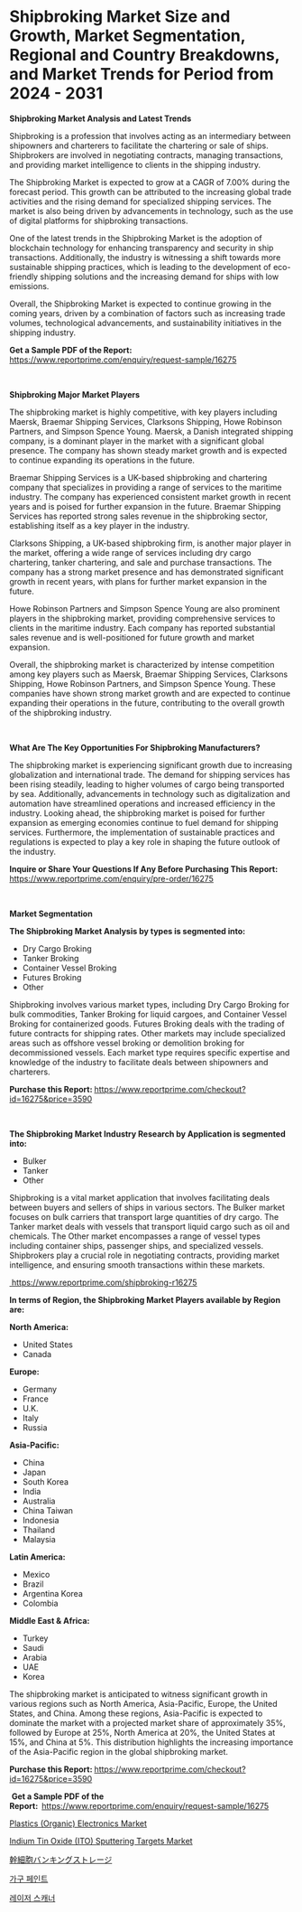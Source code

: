 <p><h1>Shipbroking Market Size and Growth, Market Segmentation, Regional and Country Breakdowns, and Market Trends for Period from 2024 -  2031</h1></p><p><strong>Shipbroking Market Analysis and Latest Trends</strong></p>
<p><p>Shipbroking is a profession that involves acting as an intermediary between shipowners and charterers to facilitate the chartering or sale of ships. Shipbrokers are involved in negotiating contracts, managing transactions, and providing market intelligence to clients in the shipping industry.</p><p>The Shipbroking Market is expected to grow at a CAGR of 7.00% during the forecast period. This growth can be attributed to the increasing global trade activities and the rising demand for specialized shipping services. The market is also being driven by advancements in technology, such as the use of digital platforms for shipbroking transactions.</p><p>One of the latest trends in the Shipbroking Market is the adoption of blockchain technology for enhancing transparency and security in ship transactions. Additionally, the industry is witnessing a shift towards more sustainable shipping practices, which is leading to the development of eco-friendly shipping solutions and the increasing demand for ships with low emissions.</p><p>Overall, the Shipbroking Market is expected to continue growing in the coming years, driven by a combination of factors such as increasing trade volumes, technological advancements, and sustainability initiatives in the shipping industry.</p></p>
<p><strong>Get a Sample PDF of the Report:&nbsp;</strong> <a href="https://www.reportprime.com/enquiry/request-sample/16275">https://www.reportprime.com/enquiry/request-sample/16275</a></p>
<p>&nbsp;</p>
<p><strong>Shipbroking Major Market Players</strong></p>
<p><p>The shipbroking market is highly competitive, with key players including Maersk, Braemar Shipping Services, Clarksons Shipping, Howe Robinson Partners, and Simpson Spence Young. Maersk, a Danish integrated shipping company, is a dominant player in the market with a significant global presence. The company has shown steady market growth and is expected to continue expanding its operations in the future.</p><p>Braemar Shipping Services is a UK-based shipbroking and chartering company that specializes in providing a range of services to the maritime industry. The company has experienced consistent market growth in recent years and is poised for further expansion in the future. Braemar Shipping Services has reported strong sales revenue in the shipbroking sector, establishing itself as a key player in the industry.</p><p>Clarksons Shipping, a UK-based shipbroking firm, is another major player in the market, offering a wide range of services including dry cargo chartering, tanker chartering, and sale and purchase transactions. The company has a strong market presence and has demonstrated significant growth in recent years, with plans for further market expansion in the future.</p><p>Howe Robinson Partners and Simpson Spence Young are also prominent players in the shipbroking market, providing comprehensive services to clients in the maritime industry. Each company has reported substantial sales revenue and is well-positioned for future growth and market expansion.</p><p>Overall, the shipbroking market is characterized by intense competition among key players such as Maersk, Braemar Shipping Services, Clarksons Shipping, Howe Robinson Partners, and Simpson Spence Young. These companies have shown strong market growth and are expected to continue expanding their operations in the future, contributing to the overall growth of the shipbroking industry.</p></p>
<p>&nbsp;</p>
<p><strong>What Are The Key Opportunities For Shipbroking Manufacturers?</strong></p>
<p><p>The shipbroking market is experiencing significant growth due to increasing globalization and international trade. The demand for shipping services has been rising steadily, leading to higher volumes of cargo being transported by sea. Additionally, advancements in technology such as digitalization and automation have streamlined operations and increased efficiency in the industry. Looking ahead, the shipbroking market is poised for further expansion as emerging economies continue to fuel demand for shipping services. Furthermore, the implementation of sustainable practices and regulations is expected to play a key role in shaping the future outlook of the industry.</p></p>
<p><strong>Inquire or Share Your Questions If Any Before Purchasing This Report:</strong> <a href="https://www.reportprime.com/enquiry/pre-order/16275">https://www.reportprime.com/enquiry/pre-order/16275</a></p>
<p>&nbsp;</p>
<p><strong>Market Segmentation</strong></p>
<p><strong>The Shipbroking Market Analysis by types is segmented into:</strong></p>
<p><ul><li>Dry Cargo Broking</li><li>Tanker Broking</li><li>Container Vessel Broking</li><li>Futures Broking</li><li>Other</li></ul></p>
<p><p>Shipbroking involves various market types, including Dry Cargo Broking for bulk commodities, Tanker Broking for liquid cargoes, and Container Vessel Broking for containerized goods. Futures Broking deals with the trading of future contracts for shipping rates. Other markets may include specialized areas such as offshore vessel broking or demolition broking for decommissioned vessels. Each market type requires specific expertise and knowledge of the industry to facilitate deals between shipowners and charterers.</p></p>
<p><strong>Purchase this Report:&nbsp;</strong><a href="https://www.reportprime.com/checkout?id=16275&price=3590">https://www.reportprime.com/checkout?id=16275&price=3590</a></p>
<p>&nbsp;</p>
<p><strong>The Shipbroking Market Industry Research by Application is segmented into:</strong></p>
<p><ul><li>Bulker</li><li>Tanker</li><li>Other</li></ul></p>
<p><p>Shipbroking is a vital market application that involves facilitating deals between buyers and sellers of ships in various sectors. The Bulker market focuses on bulk carriers that transport large quantities of dry cargo. The Tanker market deals with vessels that transport liquid cargo such as oil and chemicals. The Other market encompasses a range of vessel types including container ships, passenger ships, and specialized vessels. Shipbrokers play a crucial role in negotiating contracts, providing market intelligence, and ensuring smooth transactions within these markets.</p></p>
<p><a href="https://www.reportprime.com/shipbroking-r16275">&nbsp;https://www.reportprime.com/shipbroking-r16275</a></p>
<p><strong>In terms of Region, the Shipbroking Market Players available by Region are:</strong></p>
<p>
    <p> <strong> North America: </strong>
        <ul>
            <li>United States</li>
            <li>Canada</li>
        </ul>
        </p> 
    <p> <strong> Europe: </strong>
        <ul>
            <li>Germany</li>
            <li>France</li>
            <li>U.K.</li>
            <li>Italy</li>
            <li>Russia</li>
        </ul>
        </p> 
    <p> <strong> Asia-Pacific: </strong>
        <ul>
            <li>China</li>
            <li>Japan</li>
            <li>South Korea</li>
            <li>India</li>
            <li>Australia</li>
            <li>China Taiwan</li>
            <li>Indonesia</li>
            <li>Thailand</li>
            <li>Malaysia</li>
        </ul>
        </p> 
    <p> <strong> Latin America: </strong>
        <ul>
            <li>Mexico</li>
            <li>Brazil</li>
            <li>Argentina Korea</li>
            <li>Colombia</li>
        </ul>
        </p> 
    <p> <strong> Middle East & Africa: </strong>
        <ul>
            <li>Turkey</li>
            <li>Saudi</li>
            <li>Arabia</li>
            <li>UAE</li>
            <li>Korea</li>
        </ul>
    </p>
    </p>
<p><p>The shipbroking market is anticipated to witness significant growth in various regions such as North America, Asia-Pacific, Europe, the United States, and China. Among these regions, Asia-Pacific is expected to dominate the market with a projected market share of approximately 35%, followed by Europe at 25%, North America at 20%, the United States at 15%, and China at 5%. This distribution highlights the increasing importance of the Asia-Pacific region in the global shipbroking market.</p></p>
<p><strong>Purchase this Report: </strong><a href="https://www.reportprime.com/checkout?id=16275&price=3590">https://www.reportprime.com/checkout?id=16275&price=3590</a></p>
<p>&nbsp;<strong>Get a Sample PDF of the Report:&nbsp;&nbsp;</strong><a href="https://www.reportprime.com/enquiry/request-sample/16275">https://www.reportprime.com/enquiry/request-sample/16275</a></p>
<p><strong></strong></p>
<p><p><a href="https://www.linkedin.com/pulse/plastics-organic-electronics-market-size-reveals-best-marketing-mtx2c">Plastics (Organic) Electronics Market</a></p><p><a href="https://www.linkedin.com/pulse/indium-tin-oxide-ito-sputtering-targets-market-size-trends-e96ff">Indium Tin Oxide (ITO) Sputtering Targets Market</a></p><p><a href="https://github.com/SimeonBode1/Market-Research-Report-List-1/blob/main/524739783043.md">幹細胞バンキングストレージ</a></p><p><a href="https://medium.com/@hulk678678/%EA%B0%80%EA%B5%AC-%EB%8F%84%EB%A3%8C-%EC%8B%9C%EC%9E%A5-%EC%A0%90%EC%9C%A0%EC%9C%A8-%EB%B3%80%ED%99%94-%EB%B0%8F-%EC%8B%9C%EC%9E%A5-%EC%84%B1%EC%9E%A5-%EB%8F%99%ED%96%A5-2024-2031%EB%85%84-98625297961e">가구 페인트</a></p><p><a href="https://medium.com/@raymondietrich7892023/%EB%A0%88%EC%9D%B4%EC%A0%80-%EC%8A%A4%EC%BA%90%EB%84%88-%EC%8B%9C%EC%9E%A5-%EC%A2%85%EB%A5%98-%EC%9D%91%EC%9A%A9-%EB%B0%8F-%EC%A7%80%EB%A6%AC%EC%97%90-%EB%8C%80%ED%95%9C-%ED%8F%AC%EA%B4%84%EC%A0%81-%ED%8F%89%EA%B0%80-391799159737">레이저 스캐너</a></p></p>